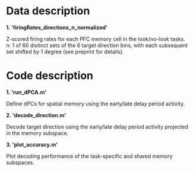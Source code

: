 <!DOCTYPE html>
<html>
    
<head>
    <h1>Data description</h1>
</head>

<body> 
<b>1. 'firingRates_directions_n_normalized'</b>
<p>Z-scored firing rates for each PFC memory cell in the look/no-look tasks.<br>
n: 1 of 60 distinct sets of the 6 target direction bins, with each subsequent set shifted by 1 degree (see preprint for details).
</p>
</body>   

<head>
    <h1>Code description</h1>
</head>  

<body> 
<b>1. 'run_dPCA.m'</b>
<p>Define dPCs for spatial memory using the early/late delay period activity.</p>
</body>    

<body> 
<b>2. 'decode_direction.m'</b>
<p>Decode target direction using the early/late delay period activity projected in the memory subspace.</p>
</body>    

<body> 
<b>3. 'plot_accuracy.m'</b>
<p>Plot decoding performance of the task-specific and shared memory subspaces.</p>
</body>    

</html>
